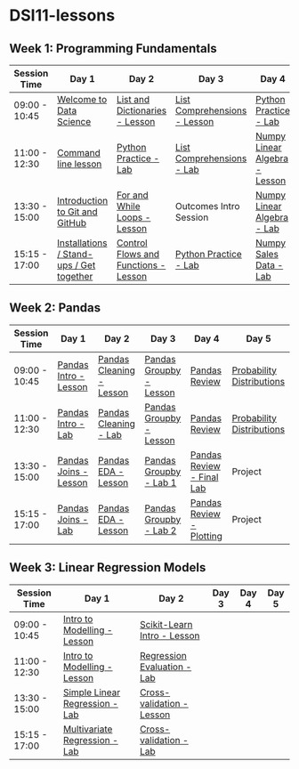 # DSI11-lessons

## Week 1: Programming Fundamentals

| Session Time  | Day 1                                            | Day 2                                        | Day 3                                               | Day 4                                     | Day 5                                      |
| ------------- | ------------------------------------------------ | -------------------------------------------- | --------------------------------------------------- | ----------------------------------------- | ------------------------------------------ |
| 09:00 - 10:45 |[Welcome to Data Science][1-1a]|[List and Dictionaries - Lesson][1-2a]|[List Comprehensions - Lesson][1-3a]|[Python Practice - Lab][1-4a]|Breakfast|
| 11:00 - 12:30 |[Command line lesson][1-1b]|[Python Practice - Lab][1-2b]|[List Comprehensions - Lab][1-3b]|[Numpy Linear Algebra - Lesson][1-4b]|[Data Visualisation Intro][1-5a]|
| 13:30 - 15:00 |[Introduction to Git and GitHub][1-1c]|[For and While Loops - Lesson][1-2c]|Outcomes Intro Session|[Numpy Linear Algebra - Lab][1-4c]|Project|
| 15:15 - 17:00 |[Installations / Stand-ups / Get together][1-1d]|[Control Flows and Functions - Lesson][1-2d]|[Python Practice - Lab][1-3c]|[Numpy Sales Data - Lab][1-4d]|Project|

[1-1a]: ./week01/day1_intro_command_line_and_github/DSI-intro
[1-1b]: ./week01/day1_intro_command_line_and_github/lesson-intro-to-command-line
[1-1c]: ./week01/day1_intro_command_line_and_github/lesson-intro-to-github
[1-1d]: ./week01/day1_intro_command_line_and_github/DSI-standups

[1-2a]: ./week01/day2_python_review_and_practice/lesson-1-lists-and-dictionaries
[1-2b]: ./week01/day2_python_review_and_practice/lab-python-practice
[1-2c]: ./week01/day2_python_review_and_practice/lesson-2-for-and-while-loops
[1-2d]: ./week01/day2_python_review_and_practice/lesson-3-control-flows-and-functions

[1-3a]: ./week01/day3_list_comprehensions/list-comprehension-lesson
[1-3b]: ./week01/day3_list_comprehensions/list-comprehension-lab
[1-3c]: ./week01/day3_list_comprehensions/python-practice-lab

[1-4a]: ./week01/day4_linalgreview_pythonpractice/python-practice-lab
[1-4b]: ./week01/day4_linalgreview_pythonpractice/lesson-1-linear-algebra-review
[1-4c]: ./week01/day4_linalgreview_pythonpractice/lesson-2-linear-algebra-lab
[1-4d]: ./week01/day4_linalgreview_pythonpractice/sales-data-lab

[1-5a]: ./week01/day5_datavis/data-visualisation



## Week 2: Pandas

| Session Time  | Day 1                                            | Day 2                                        | Day 3                                               | Day 4                                     | Day 5                                      |
| ------------- | ------------------------------------------------ | -------------------------------------------- | --------------------------------------------------- | ----------------------------------------- | ------------------------------------------ |
| 09:00 - 10:45 |[Pandas Intro - Lesson][2-1a]|[Pandas Cleaning - Lesson][2-2a]|[Pandas Groupby - Lesson][2-3a]|[Pandas Review][2-4a]|[Probability Distributions][2-5a]||
| 11:00 - 12:30 |[Pandas Intro - Lab][2-1b]|[Pandas Cleaning - Lab][2-2b]|[Pandas Groupby - Lesson][2-3a]|[Pandas Review][2-4a]|[Probability Distributions][2-5a]||
| 13:30 - 15:00 |[Pandas Joins - Lesson][2-1c]|[Pandas EDA - Lesson][2-2c]|[Pandas Groupby - Lab 1][2-3b]|[Pandas Review - Final Lab][2-4b]|Project||
| 15:15 - 17:00 |[Pandas Joins - Lab][2-1d]|[Pandas EDA - Lesson][2-2c]|[Pandas Groupby - Lab 2][2-3c]|[Pandas Review - Plotting][2-4c]|Project||

[2-1a]: ./week02/day1_intro_to_pandas/pandas-intro-lesson
[2-1b]: ./week02/day1_intro_to_pandas/pandas-intro-lab
[2-1c]: ./week02/day1_intro_to_pandas/pandas-joins-lesson
[2-1d]: ./week02/day1_intro_to_pandas/pandas-joins-lab

[2-2a]: ./week02/day2_eda_and_data_cleaning/data-cleaning-lesson
[2-2b]: ./week02/day2_eda_and_data_cleaning/data-cleaning-lab
[2-2c]: ./week02/day2_eda_and_data_cleaning/pandas-eda-lesson

[2-3a]: ./week02/day3_pandas_grouping/pandas-grouping-lesson
[2-3b]: ./week02/day3_pandas_grouping/pandas-grouping-lab
[2-3c]: ./week02/day3_pandas_grouping/pandas-chipotle-lab

[2-4a]: ./week02/day4_pandas_review/lab-pandas-data-munging-full-overview
[2-4b]: ./week02/day4_pandas_review/lab-pandas-final
[2-4c]: ./week02/day4_pandas_review/lab-pandas-plotting-reference

[2-5a]: ./week02/day5_probability_distributions/probability-distributions


## Week 3: Linear Regression Models


| Session Time  | Day 1                                            | Day 2                                        | Day 3                                               | Day 4                                     | Day 5                                      |
| ------------- | ------------------------------------------------ | -------------------------------------------- | --------------------------------------------------- | ----------------------------------------- | ------------------------------------------ |
| 09:00 - 10:45 |[Intro to Modelling - Lesson][3-1a]|[Scikit-Learn Intro - Lesson][3-2a]||||
| 11:00 - 12:30 |[Intro to Modelling - Lesson][3-1a]|[Regression Evaluation - Lab][3-2b]||||
| 13:30 - 15:00 |[Simple Linear Regression - Lab][3-1c]|[Cross-validation - Lesson][3-2c]||||
| 15:15 - 17:00 |[Multivariate Regression - Lab][3-1d]|[Cross-validation - Lab][3-2d]||||

[3-1a]: ./week03/day1_linear_regression/intro-to-modelling-lesson
[3-1c]: ./week03/day1_linear_regression/simple-linear-regression-lab
[3-1d]: ./week03/day1_linear_regression/multi-linear-regression-lab

[3-2a]: ./week03/day2_libraries_cross_validation/scikit-learn-intro-lesson
[3-2b]: ./week03/day2_libraries_cross_validation/regression-evaluation-lab
[3-2c]: ./week03/day2_libraries_cross_validation/cross-validation-lesson
[3-2d]: ./week03/day2_libraries_cross_validation/cross-validation-lab





